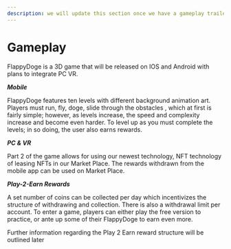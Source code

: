 ```yaml
---
description: we will update this section once we have a gameplay trailer
---
```


# Gameplay

FlappyDoge is a 3D game that will be released on IOS and Android with plans to integrate PC VR.

_**Mobile**_

FlappyDoge features ten levels with different background animation art. Players must run, fly, doge, slide  through the obstacles , which at first is fairly simple; however, as levels increase, the speed and complexity increase and become even harder.  To level up as you must complete the levels; in so doing, the user also earns rewards.

_**PC & VR**_

Part 2 of the game allows for using our newest technology, NFT technology of leasing NFTs in our Market Place. The rewards withdrawn from the mobile app can be used on Market Place.

_**Play-2-Earn Rewards**_

A set number of coins can be collected per day which incentivizes the structure of withdrawing and collection. There is also a withdrawal limit per account.  To enter a game, players can either play the free version to practice, or ante up some of their FlappyDoge to earn even more.

Further information regarding the Play 2 Earn reward structure will be outlined later
